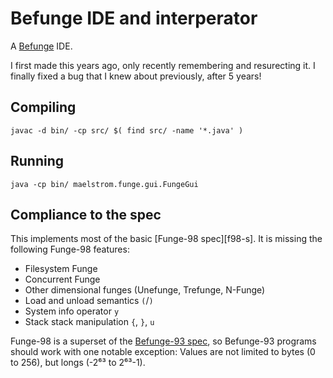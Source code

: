 Befunge IDE and interperator
============================

A [Befunge](esolangs.org/wiki/Befunge) IDE.

I first made this years ago, only recently remembering and resurecting it. I
finally fixed a bug that I knew about previously, after 5 years!

Compiling
---------

	javac -d bin/ -cp src/ $( find src/ -name '*.java' )

Running
-------

	java -cp bin/ maelstrom.funge.gui.FungeGui

Compliance to the spec
----------------------

This implements most of the basic [Funge-98 spec][f98-s]. It is missing the
following Funge-98 features:

* Filesystem Funge
* Concurrent Funge
* Other dimensional funges (Unefunge, Trefunge, N-Funge)
* Load and unload semantics `(`/`)`
* System info operator `y`
* Stack stack manipulation `{`, `}`, `u`

Funge-98 is a superset of the [Befunge-93 spec][b93-spec], so Befunge-93
programs should work with one notable exception: Values are not limited to
bytes (0 to 256), but longs (-2⁶³ to 2⁶³-1).

[b93-spec]: http://catseye.tc/node/Befunge-93.html "Befunge-93 spec"
[f98-spec]: http://catseye.tc/projects/funge98/doc/funge98.html#Integers "Funge-98 spec"
